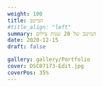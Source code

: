 ```yaml
---
weight: 100
title: המיטב
#title_align: "left"
summary: המיטב של 20 שנות צילום
date: 2020-12-15
draft: false

gallery: gallery/Portfolio
cover: DSC07173-Edit.jpg
coverPos: 35%
---
```


